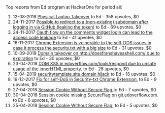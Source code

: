Top reports from Ed program at HackerOne for period all:

1. 12-08-2018 [Physical Laptop Takeover](https://hackerone.com/reports/393615) to Ed - 358 upvotes, $0
2. 24-11-2017 [Possible to redirect to a (non-existing) subdomain after logging in via GitHub (leaking the token)](https://hackerone.com/reports/292825) to Ed - 69 upvotes, $0
3. 24-11-2017 [Oauth flow on the comments widget login can lead to the access code leakage](https://hackerone.com/reports/292783) to Ed - 41 upvotes, $0
4. 16-11-2017 [Chrome Extension is vulnerable to the self-DOS issues in case it process the security.txt with a big size](https://hackerone.com/reports/290955) to Ed - 31 upvotes, $0
5. 10-09-2019 [Domain takeover on http://doesfranshaveashell.com/ due to expiration](https://hackerone.com/reports/692068) to Ed - 30 upvotes, $0
6. 23-04-2018 [DOM XSS in edoverflow.com/tools/respond due to unsafe usage of the innerHTML property.](https://hackerone.com/reports/341969) to Ed - 28 upvotes, $0
7. 15-04-2019 [securitytemplate.site domain hijack](https://hackerone.com/reports/538651) to Ed - 16 upvotes, $0
8. 19-12-2017 [Fix for self-DoS in Security-txt Chrome Extension.](https://hackerone.com/reports/299460) to Ed - 9 upvotes, $0
9. 27-04-2018 [Session Cookie Without Secure Flag ](https://hackerone.com/reports/343928) to Ed - 7 upvotes, $0
10. 30-04-2018 [Session cookie missing SecureFlag on git.edoverflow.com.](https://hackerone.com/reports/345166) to Ed - 6 upvotes, $0
11. 25-04-2018 [Session Cookie Without Secure Flag,](https://hackerone.com/reports/343095) to Ed - 5 upvotes, $0
